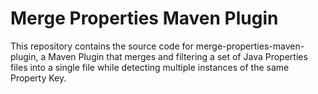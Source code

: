 Merge Properties Maven Plugin
=============================

This repository contains the source code for merge-properties-maven-plugin, 
a Maven Plugin that merges and filtering a set of Java Properties files into 
a single file while detecting multiple instances of the same Property Key.